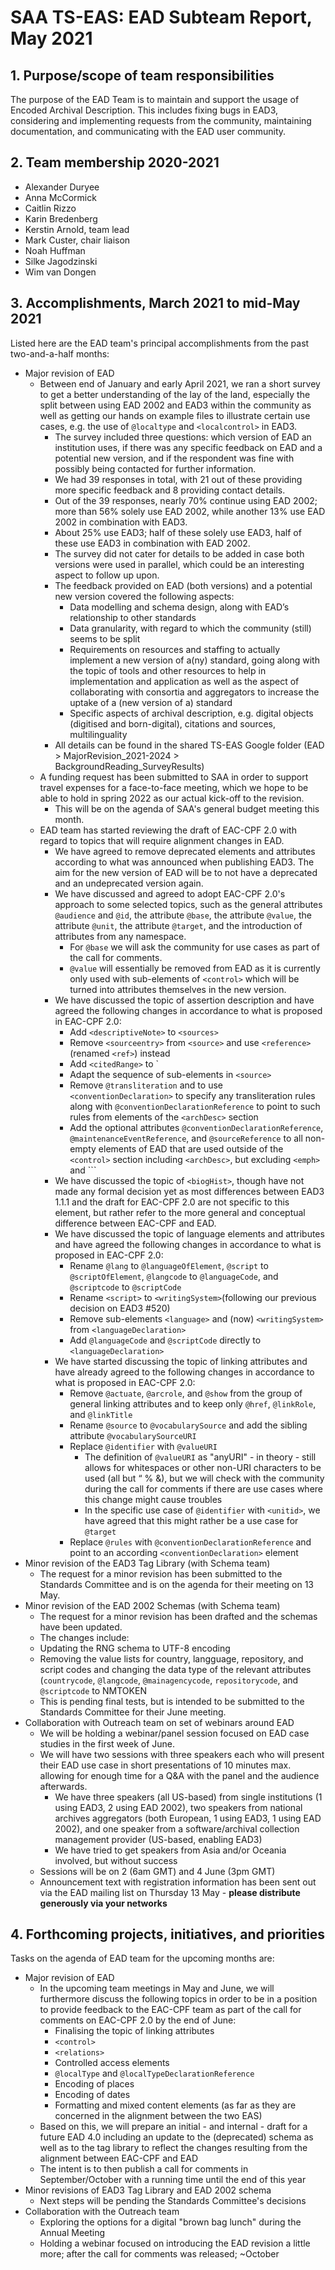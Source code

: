 # SAA TS-EAS: EAD Subteam Report, May 2021

## 1. Purpose/scope of team responsibilities

The purpose of the EAD Team is to maintain and support the usage of Encoded Archival Description. This includes fixing bugs in EAD3, considering and implementing requests from the community, maintaining documentation, and communicating with the EAD user community.

## 2. Team membership 2020-2021
- Alexander Duryee
- Anna McCormick
- Caitlin Rizzo
- Karin Bredenberg
- Kerstin Arnold, team lead
- Mark Custer, chair liaison
- Noah Huffman
- Silke Jagodzinski
- Wim van Dongen

## 3. Accomplishments, March 2021 to mid-May 2021

Listed here are the EAD team's principal accomplishments from the past two-and-a-half months:
- Major revision of EAD
  - Between end of January and early April 2021, we ran a short survey to get a better understanding of the lay of the land, especially the split between using EAD 2002 and EAD3 within the community as well as getting our hands on example files to illustrate certain use cases, e.g. the use of `@localtype` and `<localcontrol>` in EAD3.
    - The survey included three questions: which version of EAD an institution uses, if there was any specific feedback on EAD and a potential new version, and if the respondent was fine with possibly being contacted for further information. 
    - We had 39 responses in total, with 21 out of these providing more specific feedback and 8 providing contact details.
    - Out of the 39 responses, nearly 70% continue using EAD 2002; more than 56% solely use EAD 2002, while another 13% use EAD 2002 in combination with EAD3.
    - About 25% use EAD3; half of these solely use EAD3, half of these use EAD3 in combination with EAD 2002.
    - The survey did not cater for details to be added in case both versions were used in parallel, which could be an interesting aspect to follow up upon.
    - The feedback provided on EAD (both versions) and a potential new version covered the following aspects:
      - Data modelling and schema design, along with EAD’s relationship to other standards
      - Data granularity, with regard to which the community (still) seems to be split
      - Requirements on resources and staffing to actually implement a new version of a(ny) standard, going along with the topic of tools and other resources to help in implementation and application as well as the aspect of collaborating with consortia and aggregators to increase the uptake of a (new version of a) standard
      - Specific aspects of archival description, e.g. digital objects (digitised and born-digital), citations and sources, multilinguality
    - All details can be found in the shared TS-EAS Google folder (EAD > MajorRevision_2021-2024 > BackgroundReading_SurveyResults)
  - A funding request has been submitted to SAA in order to support travel expenses for a face-to-face meeting, which we hope to be able to hold in spring 2022 as our actual kick-off to the revision.
    - This will be on the agenda of SAA's general budget meeting this month.
  - EAD team has started reviewing the draft of EAC-CPF 2.0 with regard to topics that will require alignment changes in EAD.
    - We have agreed to remove deprecated elements and attributes according to what was announced when publishing EAD3. The aim for the new version of EAD will be to not have a deprecated and an undeprecated version again. 
    - We have discussed and agreed to adopt EAC-CPF 2.0's approach to some selected topics, such as the general attributes `@audience` and `@id`, the attribute `@base`, the attribute `@value`, the attribute `@unit`, the attribute `@target`, and the introduction of attributes from any namespace.
      - For `@base` we will ask the community for use cases as part of the call for comments. 
      - `@value` will essentially be removed from EAD as it is currently only used with sub-elements of `<control>` which will be turned into attributes themselves in the new version.
    - We have discussed the topic of assertion description and have agreed the following changes in accordance to what is proposed in EAC-CPF 2.0:
      - Add `<descriptiveNote>` to `<sources>`
      - Remove `<sourceentry>` from `<source>` and use `<reference>` (renamed `<ref>`) instead
      - Add `<citedRange>` to `<source>
      - Adapt the sequence of sub-elements in `<source>`
      - Remove `@transliteration` and to use `<conventionDeclaration>` to specify any transliteration rules along with `@conventionDeclarationReference` to point to such rules from elements of the `<archDesc>` section
      - Add the optional attributes `@conventionDeclarationReference`, `@maintenanceEventReference`, and `@sourceReference` to all non-empty elements of EAD that are used outside of the `<control>` section including `<archDesc>`, but excluding `<emph>` and `<foreign>``
    - We have discussed the topic of `<biogHist>`, though have not made any formal decision yet as most differences between EAD3 1.1.1 and the draft for EAC-CPF 2.0 are not specific to this element, but rather refer to the more general and conceptual difference between EAC-CPF and EAD. 
    - We have discussed the topic of language elements and attributes and have agreed the following changes in accordance to what is proposed in EAC-CPF 2.0:
      - Rename `@lang` to `@languageOfElement`, `@script` to `@scriptOfElement`, `@langcode` to `@languageCode`, and `@scriptcode` to `@scriptCode`
      - Rename `<script>` to `<writingSystem>`(following our previous decision on EAD3 #520)
      - Remove sub-elements `<language>` and (now) `<writingSystem>` from `<languageDeclaration>`
      - Add `@languageCode` and `@scriptCode` directly to `<languageDeclaration>`
    - We have started discussing the topic of linking attributes and have already agreed to the following changes in accordance to what is proposed in EAC-CPF 2.0:
      - Remove `@actuate`, `@arcrole`, and `@show` from the group of general linking attributes and to keep only `@href`, `@linkRole`, and `@linkTitle`
      - Rename `@source` to `@vocabularySource` and add the sibling attribute `@vocabularySourceURI`
      - Replace `@identifier` with `@valueURI` 
        - The definition of `@valueURI` as "anyURI" - in theory - still allows for whitespaces or other non-URI characters to be used (all but “ % &), but we will check with the community during the call for comments if there are use cases where this change might cause troubles
        - In the specific use case of `@identifier` with `<unitid>`, we have agreed that this might rather be a use case for `@target`
      - Replace `@rules` with `@conventionDeclarationReference` and point to an according `<conventionDeclaration>` element
- Minor revision of the EAD3 Tag Library (with Schema team)
  - The request for a minor revision has been submitted to the Standards Committee and is on the agenda for their meeting on 13 May.
- Minor revision of the EAD 2002 Schemas (with Schema team)
  -  The request for a minor revision has been drafted and the schemas have been updated. 
  -  The changes include:
    - Updating the RNG schema to UTF-8 encoding   
    - Removing the value lists for country, langguage, repository, and script codes and changing the data type of the relevant attributes (`countrycode`, `@langcode`, `@mainagencycode`, `repositorycode`, and `@scriptcode` to NMTOKEN
  - This is pending final tests, but is intended to be submitted to the Standards Committee for their June meeting.
- Collaboration with Outreach team on set of webinars around EAD
  - We will be holding a webinar/panel session focused on EAD case studies in the first week of June.
  - We will have two sessions with three speakers each who will present their EAD use case in short presentations of 10 minutes max. allowing for enough time for a Q&A with the panel and the audience afterwards.
    - We have three speakers (all US-based) from single institutions (1 using EAD3, 2 using EAD 2002), two speakers from national archives aggregators (both European, 1 using EAD3, 1 using EAD 2002), and one speaker from a software/archival collection management provider (US-based, enabling EAD3)
    - We have tried to get speakers from Asia and/or Oceania involved, but without success
  - Sessions will be on 2 (6am GMT) and 4 June (3pm GMT)
  - Announcement text with registration information has been sent out via the EAD mailing list on Thursday 13 May - **please distribute generously via your networks**
 
## 4. Forthcoming projects, initiatives, and priorities

Tasks on the agenda of EAD team for the upcoming months are:
- Major revision of EAD
  - In the upcoming team meetings in May and June, we will furthermore discuss the following topics in order to be in a position to provide feedback to the EAC-CPF team as part of the call for comments on EAC-CPF 2.0 by the end of June:
    - Finalising the topic of linking attributes
    - `<control>`
    - `<relations>`
    - Controlled access elements
    - `@localType` and `@localTypeDeclarationReference`
    - Encoding of places 
    - Encoding of dates
    - Formatting and mixed content elements (as far as they are concerned in the alignment between the two EAS) 
  - Based on this, we will prepare an initial - and internal - draft for a future EAD 4.0 including an update to the (deprecated) schema as well as to the tag library to reflect the changes resulting from the alignment between EAC-CPF and EAD
  - The intent is to then publish a call for comments in September/October with a running time until the end of this year
- Minor revisions of EAD3 Tag Library and EAD 2002 schema
  - Next steps will be pending the Standards Committee's decisions
- Collaboration with the Outreach team
  - Exploring the options for a digital "brown bag lunch" during the Annual Meeting
  - Holding a webinar focused on introducing the EAD revision a little more; after the call for comments was released; ~October
